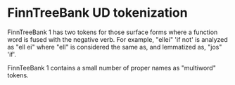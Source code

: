 FinnTreeBank UD tokenization
============================

FinnTreeBank 1 has two tokens for those surface forms
where a function word is fused with the negative verb.
For example, "ellei" 'if not' is analyzed as "ell ei" where
"ell" is considered the same as, and lemmatized as, "jos" 'if'.

FinnTeeBank 1 contains a small number of proper names as
"multiword" tokens.
